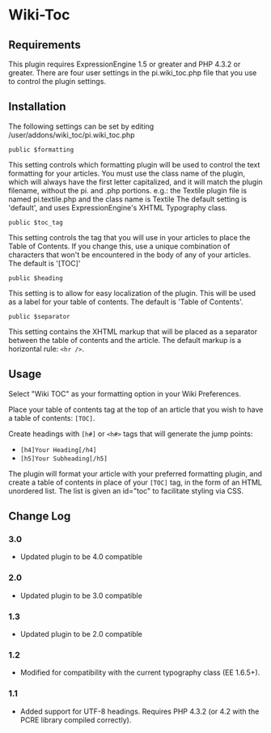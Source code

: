 # Wiki-Toc


## Requirements
This plugin requires ExpressionEngine 1.5 or greater and PHP 4.3.2 or greater. There are four user settings in the pi.wiki_toc.php file that you use to control the plugin settings.

## Installation

The following settings can be set by editing /user/addons/wiki_toc/pi.wiki_toc.php

`public $formatting`

This setting controls which formatting plugin will be used to control the text formatting for
your articles. You must use the class name of the plugin, which will always have the first
letter capitalized, and it will match the plugin filename, without the pi. and .php portions.
e.g.: the Textile plugin file is named pi.textile.php and the class name is Textile
The default setting is 'default', and uses ExpressionEngine's XHTML Typography class.

`public $toc_tag`

This setting controls the tag that you will use in your articles to place the Table of Contents.
If you change this, use a unique combination of characters that won't be encountered in the
body of any of your articles. The default is '[TOC]'

`public $heading`

This setting is to allow for easy localization of the plugin. This will be used as a
label for your table of contents. The default is 'Table of Contents'.

`public $separator`

This setting contains the XHTML markup that will be placed as a separator between the table of
contents and the article. The default markup is a horizontal rule: `<hr />`.

## Usage

Select "Wiki TOC" as your formatting option in your Wiki Preferences.

Place your table of contents tag at the top of an article that you wish to have a table of contents: `[TOC]`.

Create headings with `[h#]` or `<h#>` tags that will generate the jump points:

- `[h4]Your Heading[/h4]`
- `[h5]Your Subheading[/h5]`

The plugin will format your article with your preferred formatting plugin, and create a table of contents in place of your `[TOC]` tag, in the form of an HTML unordered list. The list is given an id="toc" to facilitate styling via CSS.

## Change Log

### 3.0

- Updated plugin to be 4.0 compatible

### 2.0

- Updated plugin to be 3.0 compatible

### 1.3

- Updated plugin to be 2.0 compatible

### 1.2

- Modified for compatibility with the current typography class (EE 1.6.5+).

### 1.1

- Added support for UTF-8 headings. Requires PHP 4.3.2 (or 4.2 with the PCRE library
compiled correctly).
